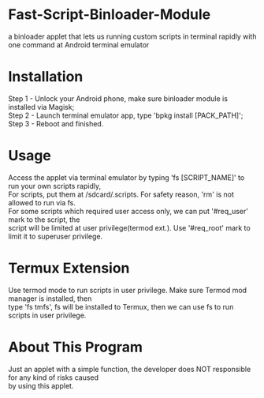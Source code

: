 # Fast-Script-Binloader-Module
a binloader applet that lets us running custom scripts in terminal rapidly with one command at Android terminal emulator
# Installation
Step 1 - Unlock your Android phone, make sure binloader module is installed via Magisk;<br>
Step 2 - Launch terminal emulator app, type 'bpkg install [PACK_PATH]';<br>
Step 3 - Reboot and finished.
# Usage
Access the applet via terminal emulator by typing 'fs [SCRIPT_NAME]' to run your own scripts rapidly,<br>
For scripts, put them at /sdcard/.scripts. For safety reason, 'rm' is not allowed to run via fs.<br>
For some scripts which required user access only, we can put '#req_user' mark to the script, the <br>
script will be limited at user privilege(termod ext.). Use '#req_root' mark to limit it to superuser privilege.<br>
# Termux Extension
Use termod mode to run scripts in user privilege. Make sure Termod mod manager is installed, then <br>
type 'fs tmfs', fs will be installed to Termux, then we can use fs to run scripts in user privilege.
# About This Program
Just an applet with a simple function, the developer does NOT responsible for any kind of risks caused<br>
by using this applet.
